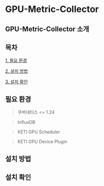 # GPU-Metric-Collector

## GPU-Metric-Collector 소개

## 목차
[1. 필요 환경](#필요-환경)

[2. 설치 방법](#설치-방법)

[3. 설치 확인](#설치-확인)

## 필요 환경
> 쿠버네티스 <= 1.24

> InfluxDB

> KETI GPU Scheduler

> KETI GPU Device Plugin
## 설치 방법

## 설치 확인
